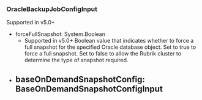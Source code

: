 ### OracleBackupJobConfigInput
Supported in v5.0+

- forceFullSnapshot: System.Boolean
  - Supported in v5.0+
      Boolean value that indicates whether to force a full snapshot for the specified Oracle database object. Set to true to force a full snapshot. Set to false to allow the Rubrik cluster to determine the type of snapshot required.
- baseOnDemandSnapshotConfig: BaseOnDemandSnapshotConfigInput
  - 
